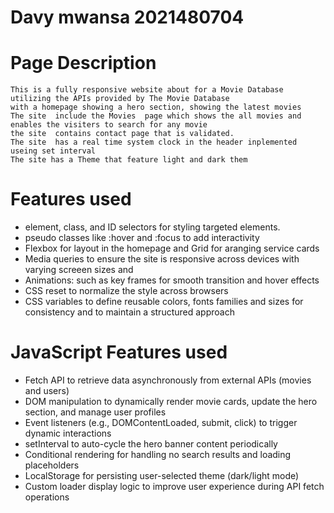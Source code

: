 # Davy mwansa 2021480704

# Page Description
    This is a fully responsive website about for a Movie Database utilizing the APIs provided by The Movie Database 
    with a homepage showing a hero section, showing the latest movies 
    The site  include the Movies  page which shows the all movies and enables the visiters to search for any movie
    the site  contains contact page that is validated.
    The site  has a real time system clock in the header inplemented useing set interval
    The site has a Theme that feature light and dark them  


# Features used 
- element, class, and ID selectors for styling targeted elements.
- pseudo classes like :hover and :focus to add interactivity 
- Flexbox for layout in the homepage and Grid for aranging service cards 
- Media queries to ensure the site is responsive across devices with varying screeen sizes and 
- Animations: such as key frames for smooth transition and hover effects 
- CSS reset to normalize the style across browsers 
- CSS variables to define reusable colors, fonts families and sizes for consistency and to maintain a structured approach

# JavaScript Features used 
- Fetch API to retrieve data asynchronously from external APIs (movies and users)
- DOM manipulation to dynamically render movie cards, update the hero section, and manage user profiles
- Event listeners (e.g., DOMContentLoaded, submit, click) to trigger dynamic interactions
- setInterval to auto-cycle the hero banner content periodically
- Conditional rendering for handling no search results and loading placeholders
- LocalStorage for persisting user-selected theme (dark/light mode)
- Custom loader display logic to improve user experience during API fetch operations

    